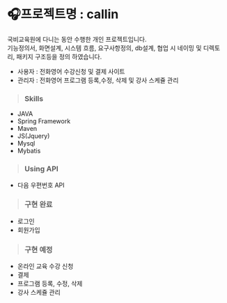 # 🎧프로젝트명 : callin

국비교육원에 다니는 동안 수행한 개인 프로젝트입니다.  
기능정의서, 화면설계, 시스템 흐름, 요구사항정의, db설계, 협업 시 네이밍 및 디렉토리, 패키지 구조등을 정의 하였습니다.  
* 사용자 : 전화영어 수강신청 및 결제 사이트
* 관리자 : 전화영어 프로그램 등록,수정, 삭제 및 강사 스케쥴 관리 

> ### Skills
* JAVA
* Spring Framework
* Maven
* JS(Jquery)
* Mysql
* Mybatis

> ### Using API
* 다음 우편번호 API

> ### 구현 완료
* 로그인  
* 회원가입  


> ### 구현 예정
* 온라인 교육 수강 신청  
* 결제
* 프로그램 등록, 수정, 삭제
* 강사 스케쥴 관리
